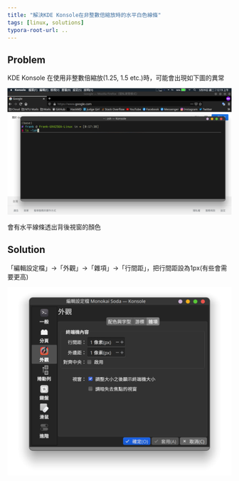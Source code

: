 ```yaml
---
title: "解決KDE Konsole在非整數倍縮放時的水平白色線條"
tags: [linux, solutions]
typora-root-url: ..
---
```


## Problem

KDE Konsole 在使用非整數倍縮放(1.25, 1.5 etc.)時，可能會出現如下圖的異常

![konsole_glitch](/assets/post_pics/konsole_glitch.png)

會有水平線條透出背後視窗的顏色

## Solution

「編輯設定檔」&rarr;「外觀」&rarr;「雜項」&rarr;「行間距」，把行間距設為1px(有些會需要更高)

![solution](/assets/post_pics/konsole_glitch_solution.png)

